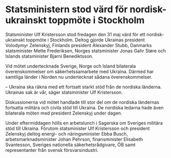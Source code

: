 # Statsministern stod värd för nordisk-ukrainskt toppmöte i Stockholm

Statsminister Ulf Kristersson stod fredagen den 31 maj värd för ett nordisk-ukrainskt toppmöte i Stockholm. Deltog gjorde Ukrainas president Volodymyr Zelenskyj, Finlands president Alexander Stubb, Danmarks statsminister Mette Frederiksen, Norges statsminister Jonas Gahr Støre och Islands statsminister Bjarni Benediktsson.

Vid mötet undertecknade Sverige, Norge och Island bilaterala överenskommelser om säkerhetssamarbete med Ukraina. Därmed har samtliga länder i Norden nu undertecknat sådana överenskommelser.

– Ukraina ska räkna med ett fortsatt starkt stöd från de nordiska länderna. Ukrainas sak är vår, säger statsminister Ulf Kristersson.

Diskussionerna vid mötet handlade till stor del om de nordiska ländernas fortsatta militära och civila stöd till Ukraina. De nordiska ledarna hade även bilaterala möten med president Zelenskyj under dagen.

Under eftermiddagen hölls en arbetslunch i Sagerska om Sveriges militära stöd till Ukraina. Förutom statsminister Ulf Kristersson och president Zelenskyj deltog energi- och näringsminister Ebba Busch, arbetsmarknadsminister Johan Pehrson, finansminister Elisabeth Svantesson, Sveriges nationella säkerhetsrådgivare, ÖB samt representanter från svensk försvarsindustri.
